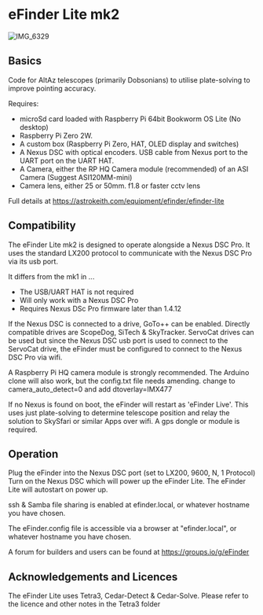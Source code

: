 # eFinder Lite mk2


![IMG_6329](https://github.com/user-attachments/assets/0eabcc3c-f5e7-4bad-b855-3142e98c168f)

## Basics

Code for AltAz telescopes (primarily Dobsonians) to utilise plate-solving to improve pointing accuracy.

Requires:

- microSd card loaded with Raspberry Pi 64bit Bookworm OS Lite (No desktop)
- Raspberry Pi Zero 2W.
- A custom box (Raspberry Pi Zero, HAT, OLED display and switches)
- A Nexus DSC with optical encoders. USB cable from Nexus port to the UART port on the UART HAT.
- A Camera, either the RP HQ Camera module (recommended) of an ASI Camera (Suggest ASI120MM-mini)
- Camera lens, either 25 or 50mm. f1.8 or faster cctv lens

Full details at [
](https://astrokeith.com/equipment/efinder/efinder-lite)https://astrokeith.com/equipment/efinder/efinder-lite

## Compatibility

The eFinder Lite mk2 is designed to operate alongside a Nexus DSC Pro. It uses the standard LX200 protocol to communicate with the Nexus DSC Pro via its usb port.

It differs from the mk1 in ...
- The USB/UART HAT is not required
- Will only work with a Nexus DSC Pro
- Requires Nexus DSc Pro firmware later than 1.4.12
  
If the Nexus DSC is connected to a drive, GoTo++ can be enabled. Directly compatible drives are ScopeDog, SiTech & SkyTracker. ServoCat drives can be used but since the Nexus DSC usb port is used to connect to the ServoCat drive, the eFinder must be configured to connect to the Nexus DSC Pro via wifi.

A Raspberry Pi HQ camera module is strongly recommended. The Arduino clone will also work, but the config.txt file needs amending. change to camera_auto_detect=0 and add dtoverlay=IMX477

If no Nexus is found on boot, the eFinder will restart as 'eFinder Live'. This uses just plate-solving to determine telescope position and relay the solution to SkySfari or similar Apps over wifi. A gps dongle or module is required.

## Operation
Plug the eFinder into the Nexus DSC port (set to LX200, 9600, N, 1 Protocol)
Turn on the Nexus DSC which will power up the eFinder Lite.
The eFinder Lite will autostart on power up.

ssh & Samba file sharing is enabled at efinder.local, or whatever hostname you have chosen.

The eFinder.config file is accessible via a browser at "efinder.local", or whatever hostname you have chosen.

A forum for builders and users can be found at https://groups.io/g/eFinder

## Acknowledgements and Licences

The eFinder Lite uses Tetra3, Cedar-Detect & Cedar-Solve. Please refer to the licence and other notes in the Tetra3 folder

